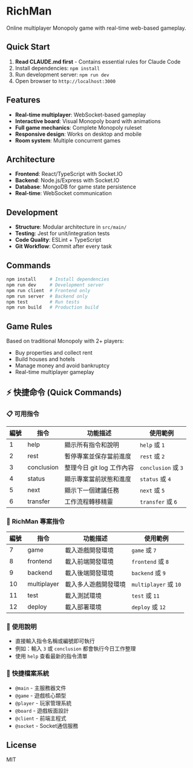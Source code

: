 # RichMan

Online multiplayer Monopoly game with real-time web-based gameplay.

## Quick Start

1. **Read CLAUDE.md first** - Contains essential rules for Claude Code
2. Install dependencies: `npm install`
3. Run development server: `npm run dev`
4. Open browser to `http://localhost:3000`

## Features

- **Real-time multiplayer**: WebSocket-based gameplay
- **Interactive board**: Visual Monopoly board with animations
- **Full game mechanics**: Complete Monopoly ruleset
- **Responsive design**: Works on desktop and mobile
- **Room system**: Multiple concurrent games

## Architecture

- **Frontend**: React/TypeScript with Socket.IO
- **Backend**: Node.js/Express with Socket.IO
- **Database**: MongoDB for game state persistence
- **Real-time**: WebSocket communication

## Development

- **Structure**: Modular architecture in `src/main/`
- **Testing**: Jest for unit/integration tests
- **Code Quality**: ESLint + TypeScript
- **Git Workflow**: Commit after every task

## Commands

```bash
npm install     # Install dependencies
npm run dev     # Development server
npm run client  # Frontend only
npm run server  # Backend only
npm test        # Run tests
npm run build   # Production build
```

## Game Rules

Based on traditional Monopoly with 2+ players:
- Buy properties and collect rent
- Build houses and hotels
- Manage money and avoid bankruptcy
- Real-time multiplayer gameplay

## ⚡ 快捷命令 (Quick Commands)

### 📋 **可用指令**
| 編號 | 指令 | 功能描述 | 使用範例 |
|------|------|----------|----------|
| 1 | help | 顯示所有指令和說明 | `help` 或 `1` |
| 2 | rest | 暫停專案並保存當前進度 | `rest` 或 `2` |
| 3 | conclusion | 整理今日 git log 工作內容 | `conclusion` 或 `3` |
| 4 | status | 顯示專案當前狀態和進度 | `status` 或 `4` |
| 5 | next | 顯示下一個建議任務 | `next` 或 `5` |
| 6 | transfer | 工作流程轉移精靈 | `transfer` 或 `6` |

### 🎯 **RichMan 專案指令**
| 編號 | 指令 | 功能描述 | 使用範例 |
|------|------|----------|----------|
| 7 | game | 載入遊戲開發環境 | `game` 或 `7` |
| 8 | frontend | 載入前端開發環境 | `frontend` 或 `8` |
| 9 | backend | 載入後端開發環境 | `backend` 或 `9` |
| 10 | multiplayer | 載入多人遊戲開發環境 | `multiplayer` 或 `10` |
| 11 | test | 載入測試環境 | `test` 或 `11` |
| 12 | deploy | 載入部署環境 | `deploy` 或 `12` |

### 📝 **使用說明**
- 直接輸入指令名稱或編號即可執行
- 例如：輸入 `3` 或 `conclusion` 都會執行今日工作整理
- 使用 `help` 查看最新的指令清單

### 📁 **快捷檔案系統**
- `@main` - 主服務器文件
- `@game` - 遊戲核心類型
- `@player` - 玩家管理系統
- `@board` - 遊戲板面設計
- `@client` - 前端主程式
- `@socket` - Socket通信服務

## License

MIT